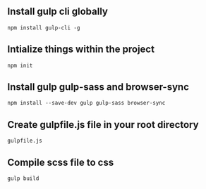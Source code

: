 ## Install gulp cli globally
``npm install gulp-cli -g``

## Intialize things within the project
``npm init``

## Install gulp gulp-sass and browser-sync
``npm install --save-dev gulp gulp-sass browser-sync``

## Create gulpfile.js file in your root directory
``gulpfile.js``

## Compile scss file to css
``gulp build``